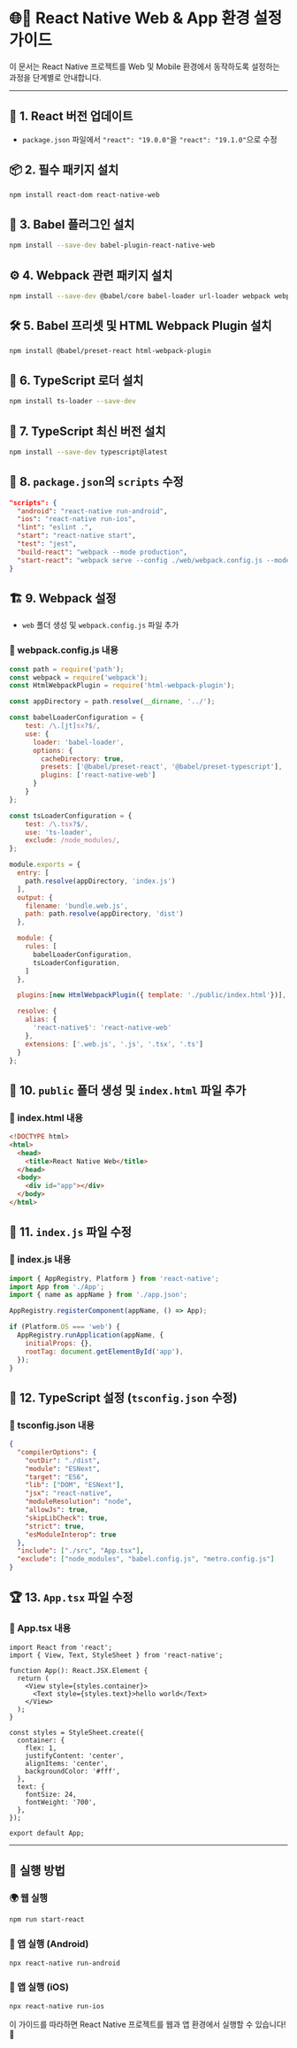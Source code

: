 # 🌐📱 React Native Web & App 환경 설정 가이드

이 문서는 React Native 프로젝트를 Web 및 Mobile 환경에서 동작하도록 설정하는 과정을 단계별로 안내합니다.

---

## 📌 1. React 버전 업데이트
- `package.json` 파일에서 `"react": "19.0.0"`을 `"react": "19.1.0"`으로 수정

## 📦 2. 필수 패키지 설치
```sh
npm install react-dom react-native-web
```

## 🔧 3. Babel 플러그인 설치
```sh
npm install --save-dev babel-plugin-react-native-web
```

## ⚙️ 4. Webpack 관련 패키지 설치
```sh
npm install --save-dev @babel/core babel-loader url-loader webpack webpack-cli webpack-dev-server
```

## 🛠 5. Babel 프리셋 및 HTML Webpack Plugin 설치
```sh
npm install @babel/preset-react html-webpack-plugin
```

## 🔹 6. TypeScript 로더 설치
```sh
npm install ts-loader --save-dev
```

## 🚀 7. TypeScript 최신 버전 설치
```sh
npm install --save-dev typescript@latest
```

## 📝 8. `package.json`의 `scripts` 수정
```json
"scripts": {
  "android": "react-native run-android",
  "ios": "react-native run-ios",
  "lint": "eslint .",
  "start": "react-native start",
  "test": "jest",
  "build-react": "webpack --mode production",
  "start-react": "webpack serve --config ./web/webpack.config.js --mode development"
}
```

## 🏗 9. Webpack 설정
- `web` 폴더 생성 및 `webpack.config.js` 파일 추가

### 📄 webpack.config.js 내용
```javascript
const path = require('path');
const webpack = require('webpack');
const HtmlWebpackPlugin = require('html-webpack-plugin');

const appDirectory = path.resolve(__dirname, '../');

const babelLoaderConfiguration = {
    test: /\.[jt]sx?$/, 
    use: {
      loader: 'babel-loader',
      options: {
        cacheDirectory: true,
        presets: ['@babel/preset-react', '@babel/preset-typescript'],
        plugins: ['react-native-web']
      }
    }
};

const tsLoaderConfiguration = {
    test: /\.tsx?$/, 
    use: 'ts-loader',
    exclude: /node_modules/,
};

module.exports = {
  entry: [
    path.resolve(appDirectory, 'index.js')
  ],
  output: {
    filename: 'bundle.web.js',
    path: path.resolve(appDirectory, 'dist')
  },

  module: {
    rules: [
      babelLoaderConfiguration,
      tsLoaderConfiguration,
    ]
  },

  plugins:[new HtmlWebpackPlugin({ template: './public/index.html'})],

  resolve: {
    alias: {
      'react-native$': 'react-native-web'
    },
    extensions: ['.web.js', '.js', '.tsx', '.ts']
  }
};
```

## 📂 10. `public` 폴더 생성 및 `index.html` 파일 추가

### 📄 index.html 내용
```html
<!DOCTYPE html>
<html>
  <head>
    <title>React Native Web</title>
  </head>
  <body>
    <div id="app"></div>
  </body>
</html>
```

## 🔄 11. `index.js` 파일 수정

### 📄 index.js 내용
```javascript
import { AppRegistry, Platform } from 'react-native';
import App from './App';
import { name as appName } from './app.json';

AppRegistry.registerComponent(appName, () => App);

if (Platform.OS === 'web') {
  AppRegistry.runApplication(appName, {
    initialProps: {},
    rootTag: document.getElementById('app'),
  });
}
```

## 🎯 12. TypeScript 설정 (`tsconfig.json` 수정)

### 📄 tsconfig.json 내용
```json
{
  "compilerOptions": {
    "outDir": "./dist",
    "module": "ESNext",
    "target": "ES6",
    "lib": ["DOM", "ESNext"],
    "jsx": "react-native",
    "moduleResolution": "node",
    "allowJs": true,
    "skipLibCheck": true,
    "strict": true,
    "esModuleInterop": true
  },
  "include": ["./src", "App.tsx"],
  "exclude": ["node_modules", "babel.config.js", "metro.config.js"]
}
```

## 🏆 13. `App.tsx` 파일 수정

### 📄 App.tsx 내용
```tsx
import React from 'react';
import { View, Text, StyleSheet } from 'react-native';

function App(): React.JSX.Element {
  return (
    <View style={styles.container}>
      <Text style={styles.text}>hello world</Text>
    </View>
  );
}

const styles = StyleSheet.create({
  container: {
    flex: 1,
    justifyContent: 'center',
    alignItems: 'center',
    backgroundColor: '#fff',
  },
  text: {
    fontSize: 24,
    fontWeight: '700',
  },
});

export default App;
```

---

## 🚀 실행 방법
### 🌍 웹 실행
```sh
npm run start-react
```

### 📱 앱 실행 (Android)
```sh
npx react-native run-android
```

### 🍏 앱 실행 (iOS)
```sh
npx react-native run-ios
```

이 가이드를 따라하면 React Native 프로젝트를 웹과 앱 환경에서 실행할 수 있습니다! 🎉
